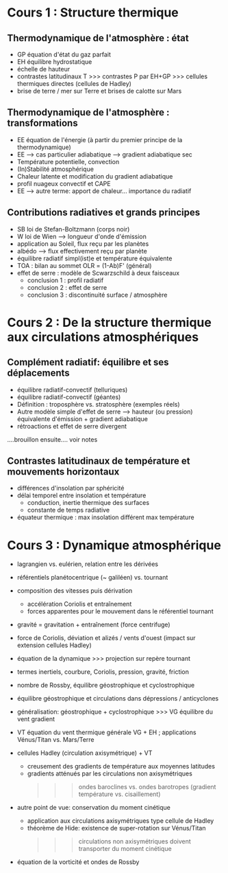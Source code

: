 # Cours 1 : Structure thermique

## Thermodynamique de l'atmosphère : état
- GP équation d'état du gaz parfait
- EH équilibre hydrostatique
- échelle de hauteur
- contrastes latitudinaux T >>> contrastes P par EH+GP >>> cellules thermiques directes (cellules de Hadley)
- brise de terre / mer sur Terre et brises de calotte sur Mars

## Thermodynamique de l'atmosphère : transformations
- EE équation de l'énergie (à partir du premier principe de la thermodynamique)
- EE --> cas particulier adiabatique --> gradient adiabatique sec
- Température potentielle, convection
- (In)Stabilité atmosphérique
- Chaleur latente et modification du gradient adiabatique
- profil nuageux convectif et CAPE
- EE --> autre terme: apport de chaleur... importance du radiatif

## Contributions radiatives et grands principes
- SB loi de Stefan-Boltzmann (corps noir)
- W loi de Wien --> longueur d'onde d'émission
- application au Soleil, flux reçu par les planètes
- albédo --> flux effectivement reçu par planète
- équilibre radiatif simpl(ist)e et température équivalente
- TOA : bilan au sommet OLR = (1-Ab)F' (général)
- effet de serre : modèle de Scwarzschild à deux faisceaux
  - conclusion 1 : profil radiatif
  - conclusion 2 : effet de serre
  - conclusion 3 : discontinuité surface / atmosphère

# Cours 2 : De la structure thermique aux circulations atmosphériques

## Complément radiatif: équilibre et ses déplacements
- équilibre radiatif-convectif (telluriques)
- équilibre radiatif-convectif (géantes)
- Définition : troposphère vs. stratosphère (exemples réels)
- Autre modèle simple d'effet de serre
  --> hauteur (ou pression) équivalente d'émission + gradient adiabatique
- rétroactions et effet de serre divergent
<!-- - instabilité atmos et Fréquence BV? -->

....brouillon ensuite....
voir notes

## Contrastes latitudinaux de température et mouvements horizontaux
- différences d'insolation par sphéricité
- délai temporel entre insolation et température
  - conduction, inertie thermique des surfaces
  - constante de temps radiative
- équateur thermique : max insolation différent max température



# Cours 3 : Dynamique atmosphérique

- lagrangien vs. eulérien, relation entre les dérivées
- référentiels planétocentrique (~ galiléen) vs. tournant
- composition des vitesses puis dérivation 
  - accélération Coriolis et entraînement
  - forces apparentes pour le mouvement dans le référentiel tournant
- gravité = gravitation + entraînement (force centrifuge)
- force de Coriolis, déviation et alizés / vents d'ouest (impact sur extension cellules Hadley)

- équation de la dynamique >>> projection sur repère tournant
- termes inertiels, courbure, Coriolis, pression, gravité, friction
- nombre de Rossby, équilibre géostrophique et cyclostrophique
- équilibre géostrophique et circulations dans dépressions / anticyclones

- généralisation: géostrophique + cyclostrophique >>> VG équilibre du vent gradient
- VT équation du vent thermique générale VG + EH ; applications Vénus/Titan vs. Mars/Terre

- cellules Hadley (circulation axisymétrique) + VT 
  - creusement des gradients de température aux moyennes latitudes
  - gradients atténués par les circulations non axisymétriques
    >>> ondes baroclines vs. ondes barotropes (gradient température vs. cisaillement)
- autre point de vue: conservation du moment cinétique
  - application aux circulations axisymétriques type cellule de Hadley
  - théorème de Hide: existence de super-rotation sur Vénus/Titan
    >>> circulations non axisymétriques doivent transporter du moment cinétique
- équation de la vorticité et ondes de Rossby
